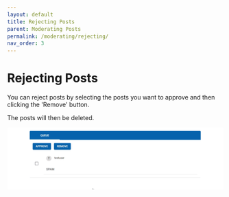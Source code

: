 ```yaml
---
layout: default
title: Rejecting Posts
parent: Moderating Posts
permalink: /moderating/rejecting/
nav_order: 3
---
```


# Rejecting Posts

You can reject posts by selecting the posts you want to approve and then clicking the 'Remove' button.

The posts will then be deleted.

![Rejecting Posts](../../gifs/rejecting-post.gif)
